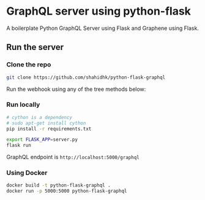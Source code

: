 # GraphQL server using python-flask

A boilerplate Python GraphQL Server using Flask and Graphene
using Flask.

## Run the server

### Clone the repo

```bash
git clone https://github.com/shahidhk/python-flask-graphql
```

Run the webhook using any of the tree methods below:

### Run locally

```bash
# cython is a dependency
# sudo apt-get install cython
pip install -r requirements.txt

export FLASK_APP=server.py
flask run
```

GraphQL endpoint is `http://localhost:5000/graphql`

### Using Docker

```bash
docker build -t python-flask-graphql .
docker run -p 5000:5000 python-flask-graphql
```
